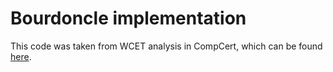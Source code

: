 # Bourdoncle implementation

This code was taken from WCET analysis in CompCert, which can be found [here](http://www.irisa.fr/celtique/ext/loopbound/).
